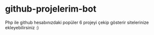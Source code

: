 # github-projelerim-bot
Php ile github hesabınızdaki popüler 6 projeyi çekip gösterir sitelerinize ekleyebilirsiniz :)
